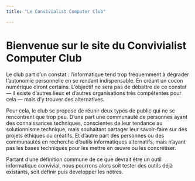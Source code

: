 ```yaml
---
title: "Le Convivialist Computer Club"

---
```


# Bienvenue sur le site du Convivialist Computer Club

Le club part d’un constat : l’informatique tend trop fréquemment à dégrader l’autonomie personnelle en se rendant indispensable. En créant un cocon numérique diront certains. L’objectif ne sera pas de débattre de ce constat — il existe d’autres lieux et d’autres organisations très compétentes pour cela — mais d’y trouver des alternatives.

Pour cela, le club se propose de réunir deux types de public qui ne se rencontrent que trop peu. D’une part une communauté de personnes ayant des connaissances techniques, conscientes de leur tendance au solutionnisme technique, mais souhaitant partager leur savoir-faire sur des projets éthiques ou créatifs. Et d’autre part des personnes ou des communautés en recherche d’outils informatiques alternatifs, mais n’ayant pas les bases techniques pour les mettre en œuvre ou les concrétiser.

Partant d’une définition commune de ce que devrait être un outil informatique convivial, nous pourrons alors soit tester des outils déjà existants, soit définir puis développer les nôtres.
